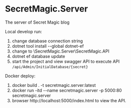 # SecretMagic.Server
The server of Secret Magic blog 

Local develop run:
1. change database connection string
2. dotnet tool install --global dotnet-ef
3. change to \SecretMagic.Server\SecretMagic.API
4. dotnet ef database update
5. start the project and view swagger API to execute API `/api/Admin/InitialDatabase/{secret}` 

Docker deploy:
1. docker build . -t secretmagic.server:latest
2. docker run -itd --name secretmagic.server -p 5000:80 secretmagic.server
3. browser http://localhost:5000/index.html to view the API.